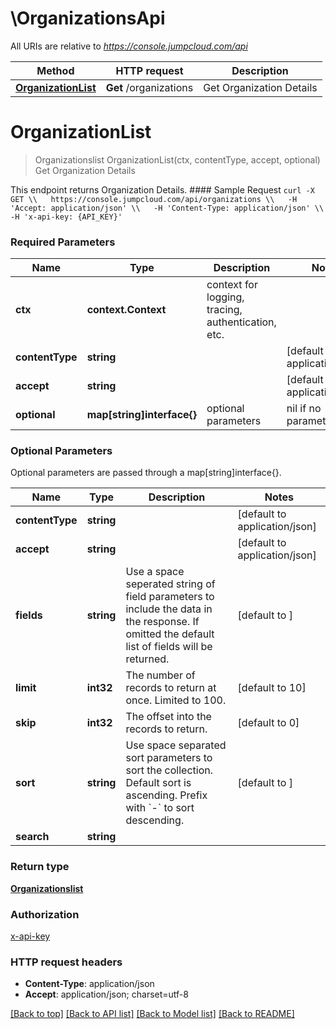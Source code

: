 # \OrganizationsApi

All URIs are relative to *https://console.jumpcloud.com/api*

Method | HTTP request | Description
------------- | ------------- | -------------
[**OrganizationList**](OrganizationsApi.md#OrganizationList) | **Get** /organizations | Get Organization Details


# **OrganizationList**
> Organizationslist OrganizationList(ctx, contentType, accept, optional)
Get Organization Details

This endpoint returns Organization Details.  #### Sample Request  ``` curl -X GET \\   https://console.jumpcloud.com/api/organizations \\   -H 'Accept: application/json' \\   -H 'Content-Type: application/json' \\   -H 'x-api-key: {API_KEY}'   ```

### Required Parameters

Name | Type | Description  | Notes
------------- | ------------- | ------------- | -------------
 **ctx** | **context.Context** | context for logging, tracing, authentication, etc.
  **contentType** | **string**|  | [default to application/json]
  **accept** | **string**|  | [default to application/json]
 **optional** | **map[string]interface{}** | optional parameters | nil if no parameters

### Optional Parameters
Optional parameters are passed through a map[string]interface{}.

Name | Type | Description  | Notes
------------- | ------------- | ------------- | -------------
 **contentType** | **string**|  | [default to application/json]
 **accept** | **string**|  | [default to application/json]
 **fields** | **string**| Use a space seperated string of field parameters to include the data in the response. If omitted the default list of fields will be returned.  | [default to ]
 **limit** | **int32**| The number of records to return at once. Limited to 100. | [default to 10]
 **skip** | **int32**| The offset into the records to return. | [default to 0]
 **sort** | **string**| Use space separated sort parameters to sort the collection. Default sort is ascending. Prefix with &#x60;-&#x60; to sort descending.  | [default to ]
 **search** | **string**|  | 

### Return type

[**Organizationslist**](organizationslist.md)

### Authorization

[x-api-key](../README.md#x-api-key)

### HTTP request headers

 - **Content-Type**: application/json
 - **Accept**: application/json; charset=utf-8

[[Back to top]](#) [[Back to API list]](../README.md#documentation-for-api-endpoints) [[Back to Model list]](../README.md#documentation-for-models) [[Back to README]](../README.md)

